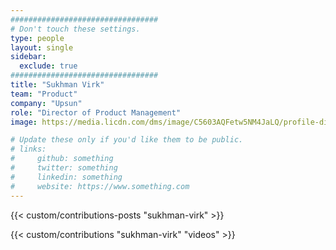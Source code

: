 ```yaml
---
#################################
# Don't touch these settings.
type: people
layout: single
sidebar:
  exclude: true
#################################
title: "Sukhman Virk"
team: "Product"
company: "Upsun"
role: "Director of Product Management"
image: https://media.licdn.com/dms/image/C5603AQFetw5NM4JaLQ/profile-displayphoto-shrink_800_800/0/1592977961384?e=1727913600&v=beta&t=MEOdFZ6tAiRjYc3Qx-CYXs7UKCXabgK-zjjzVdH_ec0

# Update these only if you'd like them to be public.
# links:
#     github: something
#     twitter: something
#     linkedin: something
#     website: https://www.something.com
---
```


<!-- Lorem ipsum dolor sit amet, consectetur adipiscing elit. Phasellus vitae nunc non tellus euismod pretium. Nam justo dui, venenatis in fermentum sit amet, vulputate ut enim. Aenean finibus felis id egestas aliquet. Proin urna ex, cursus dignissim aliquam quis, consectetur vel lorem. Sed non eleifend eros. Aliquam id molestie urna. Sed pretium finibus lorem, vitae egestas velit semper sit amet. Vestibulum imperdiet nunc ac nulla gravida, posuere pulvinar urna faucibus.  -->

<!-- excludeSearch -->
{{< custom/contributions-posts "sukhman-virk" >}}

{{< custom/contributions "sukhman-virk" "videos" >}}
<!-- /excludeSearch -->
